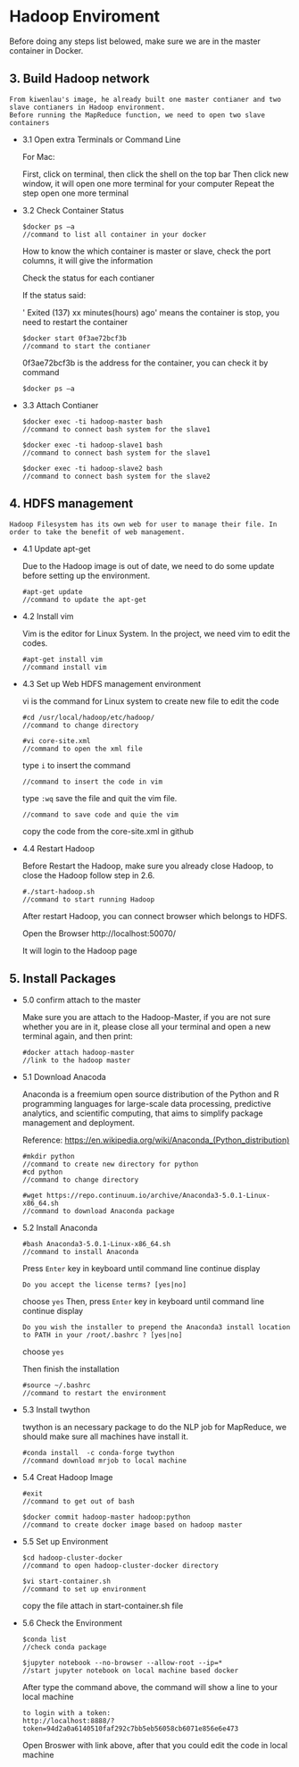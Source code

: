 # Hadoop Enviroment

Before doing any steps list belowed, make sure we are in the master container in Docker.

## 3. Build Hadoop network

	From kiwenlau's image, he already built one master contianer and two slave contianers in Hadoop environment. 
	Before running the MapReduce function, we need to open two slave containers
	
* 3.1 Open extra Terminals or Command Line

	For Mac:
	
	First, click on terminal, then click the shell on the top bar
	Then click new window, it will open one more terminal for your computer 
	Repeat the step open one more terminal
	
* 3.2 Check Container Status
	
	```
	$docker ps –a
	//command to list all container in your docker
	```
	How to know the which container is master or slave, check the port columns, it will give the information
	
	Check the status for each contianer
	
	If the status said: 
	
	' Exited (137) xx minutes(hours) ago' means the container is stop, you need to restart the container
	
	```
	$docker start 0f3ae72bcf3b
	//command to start the contianer
	```
	0f3ae72bcf3b is the address for the container, you can check it by command 
	
	```
	$docker ps –a
	```
	
* 3.3 Attach Contianer
	```
	$docker exec -ti hadoop-master bash
	//command to connect bash system for the slave1
	```
	```
	$docker exec -ti hadoop-slave1 bash
	//command to connect bash system for the slave1
	```
	```
	$docker exec -ti hadoop-slave2 bash
	//command to connect bash system for the slave2
	```

## 4. HDFS management

	Hadoop Filesystem has its own web for user to manage their file. In order to take the benefit of web management.

* 4.1 Update apt-get

	Due to the Hadoop image is out of date, we need to do some update before setting up the environment.
	
	```
	#apt-get update
 	//command to update the apt-get
	```
	
* 4.2 Install vim

	Vim is the editor for Linux System. 
	In the project, we need vim to edit the codes.
	
	```
	#apt-get install vim
	//command install vim
 	```
	
* 4.3 Set up Web HDFS management environment

	vi is the command for Linux system to create new file to edit the code
	
	```
	#cd /usr/local/hadoop/etc/hadoop/
 	//command to change directory
	```
	```
	#vi core-site.xml
	//command to open the xml file
	```
	type `i` to insert the command
	```
	//command to insert the code in vim
	```
	
	type `:wq` save the file and quit the vim file.
	```
	//command to save code and quie the vim
	```
	copy the code from the core-site.xml in github 
	
* 4.4 Restart Hadoop

	Before Restart the Hadoop, make sure you already close Hadoop, to close the Hadoop follow step in 2.6.
	
	```
	#./start-hadoop.sh
	//command to start running Hadoop
	```
	After restart Hadoop, you can connect browser which belongs to HDFS.
	
	Open the Browser http://localhost:50070/
	
	It will login to the Hadoop page
	
## 5. Install Packages

* 5.0 confirm attach to the master

	Make sure you are attach to the Hadoop-Master, if you are not sure whether you are in it, please close all your terminal and open a new terminal again, and then print:
	```
	#docker attach hadoop-master
	//link to the hadoop master
   	```
	
* 5.1 Download Anacoda

	Anaconda is a freemium open source distribution of the Python and R programming languages for large-scale data processing, predictive analytics, and scientific computing, that aims to simplify package management and deployment.
	
	Reference: https://en.wikipedia.org/wiki/Anaconda_(Python_distribution)
   	```
   	#mkdir python
   	//command to create new directory for python
   	#cd python
   	//command to change directory
   	```
   	```
   	#wget https://repo.continuum.io/archive/Anaconda3-5.0.1-Linux-x86_64.sh
   	//command to download Anaconda package
   	```
* 5.2 Install Anaconda
	
	```
	#bash Anaconda3-5.0.1-Linux-x86_64.sh
	//command to install Anaconda
	```
	Press `Enter` key in keyboard until command line continue display
	```
	Do you accept the license terms? [yes|no]
	```
	choose `yes` 
	Then, press `Enter` key in keyboard until command line continue display
	```
	Do you wish the installer to prepend the Anaconda3 install location to PATH in your /root/.bashrc ? [yes|no]
	```
	choose `yes` 
	
	Then finish the installation
	
	```
	#source ~/.bashrc
	//command to restart the environment
	```
* 5.3 Install twython
	
	twython is an necessary package to do the NLP job for MapReduce, we should make sure all machines have install it.
	
	```
	#conda install  -c conda-forge twython
	//command download mrjob to local machine
	```
	
* 5.4 Creat Hadoop Image
	```
	#exit
	//command to get out of bash 
	```
	```
	$docker commit hadoop-master hadoop:python
	//command to create docker image based on hadoop master
	```
	
* 5.5 Set up Environment
	```
	$cd hadoop-cluster-docker
	//command to open hadoop-cluster-docker directory 
	```
	```
	$vi start-container.sh
	//command to set up environment
	```
	copy the file attach in start-container.sh file

	
* 5.6 Check the Environment
	
	```
	$conda list 
	//check conda package
	```
	```
	$jupyter notebook --no-browser --allow-root --ip=*
	//start jupyter notebook on local machine based docker
	```
	After type the command above, the command will show a line to your local machine
	```
	to login with a token:
	http://localhost:8888/?token=94d2a0a6140510faf292c7bb5eb56058cb6071e856e6e473
	```
	Open Broswer with link above, after that you could edit the code in local machine
	
	
